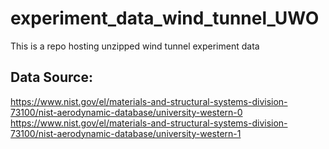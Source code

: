 # experiment_data_wind_tunnel_UWO

This is a repo hosting unzipped wind tunnel experiment data

## Data Source:
https://www.nist.gov/el/materials-and-structural-systems-division-73100/nist-aerodynamic-database/university-western-0
https://www.nist.gov/el/materials-and-structural-systems-division-73100/nist-aerodynamic-database/university-western-1

